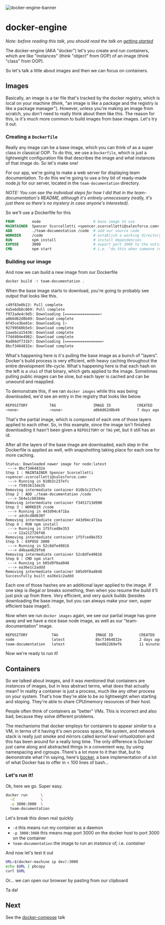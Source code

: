 ![docker-engine-banner](http://blog.docker.com/wp-content/uploads/2013/08/KuDr42X_ITXghJhSInDZekNEF0jLt3NeVxtRye3tqco.png)

# docker-engine
*Note: before reading this talk, you should read the talk on [getting started](../README.md)*

The docker-engine (AKA "docker") let's you create and run containers, which are like "instances" (think "object" from OOP) of an image (think "class" from OOP).

So let's talk a little about images and then we can focus on containers.

## Images
Basically, an image is a tar file that's tracked by the docker registry, which is local on your machine (think, "an image is like a package and the registry is like a package manager"). However, unless you're making an image from scratch, you don't need to really think about them like this. The reason for this, is it's much more common to build images from base images. Let's try it out.

### Creating a `Dockerfile`
Really any image can be a base image, which you can think of as a super class in classical OOP. To do this, we use a `Dockerfile`, which is just a lightweight configuration file that describes the image and what instances of that image do. So let's make one!

For our app, we're going to make a web server for displaying team documentation. To do this we're going to use a tiny bit of ready-made node.js for our server, located in the `team-documentation` directory.

*NOTE: You can see the individual steps for how I did that in the team-documentation's README, although it's entirely unnecessary (really, it's just there so there's no mystery in case anyone's interested).*

So we'll use a Dockerfile for this

```Dockerfile
FROM        node                        # base image to use
MAINTAINER  Spencer Scorcelletti <spencer.scorcelletti@salesforce.com>
ADD         ./team-documentation /code  # add our source code
WORKDIR     /code                       # establish a working directory
RUN         npm install                 # install dependencies
EXPOSE      3000                        # export port 3000 to the outside world
CMD         npm start                   # i.e. "do this when someone runs you, unless they say otherwise"
```

### Building our image

And now we can build a new image from our Dockerfile

```bash
docker build -t team-documentation .
```

When the base image starts to download, you're going to probably see output that looks like this.

```bash
c49f83e0b13: Pull complete
4a5e6db8c069: Pull complete
f972ade4c9d5: Downloading [================>                                  ] 6.079 MB/18.54 MB
a0b6d62d8b49: Download complete
8f45ce3be01e: Downloading [>                                                  ] 1.062 MB/128.2 MB
92799560b5e5: Download complete
1aaebca15436: Download complete
f7dd404e4982: Download complete
9ad66df731b7: Downloading [=================>                                 ] 4.606 MB/13.51 MB
8bcf3464832e: Download complete
```

What's happening here is it's pulling the base image as a bunch of "layers". Docker's build process is very efficient, with heavy caching throughout the entire development life-cycle. What's happening here is that each hash on the left is a `sha1` of that binary, which gets applied to the image. Sometimes pulling public images can be slow, but each layer is cached and can be unwound and reapplied.

To demonstrate this, if we ran `docker images` while this was being downloaded, we'd see an entry in the registry that looks like below.

```bash
REPOSITORY          TAG                 IMAGE ID            CREATED             VIRTUAL SIZE
<none>              <none>              a0b6d62d8b49        7 days ago          291.8 MB
```

That's the partial image, which is composed of each one of those layers applied to each other. So, in this example, since the image isn't finished downloading it hasn't been given a `REPOSITORY` or `TAG` yet, but it still has an id.

After all the layers of the base image are downloaded, each step in the Dockerfile is applied as well, with snapshotting taking place for each one for more caching.

```
Status: Downloaded newer image for node:latest
 ---> 8bcf3464832e
Step 1 : MAINTAINER Spencer Scorcelletti <spencer.scorcelletti@salesforce.com>
 ---> Running in 010b3c237efc
 ---> f5953613de35
Removing intermediate container 010b3c237efc
Step 2 : ADD ./team-documentation /code
 ---> 564e1cb0384e
Removing intermediate container f3451713d990
Step 3 : WORKDIR /code
 ---> Running in 443d94c471ba
 ---> adc6cd8d630f
Removing intermediate container 443d94c471ba
Step 4 : RUN npm install
 ---> Running in 1f5fced8e353
 ---> 12a212726f46
Removing intermediate container 1f5fced8e353
Step 5 : EXPOSE 3000
 ---> Running in 52c8dfe49816
 ---> d4baa4b29fe8
Removing intermediate container 52c8dfe49816
Step 6 : CMD npm start
 ---> Running in b05d9f0ad848
 ---> ea36e1c2addd
Removing intermediate container b05d9f0ad848
Successfully built ea36e1c2addd
```

Each one of those hashes are an additional layer applied to the image. If one step is illegal or breaks something, then when you resume the build it'll just pick up from there. Very efficient, and very quick builds (besides downloading the base image, but you can always make your own, super efficient base image!).

Now when we run `docker images` again, we see our partial image has gone away and we have a nice base node image, as well as our "team-documentation" image.

```bash
REPOSITORY           TAG                 IMAGE ID            CREATED             VIRTUAL SIZE
node                 latest              8bcf3464832e        2 days ago          641.6 MB
team-documentation   latest              5ee862269efb        11 minutes ago      645.3 MB
```

Now we're ready to run it!

## Containers

So we talked about images, and it was mentioned that containers are *instances* of images, but in less abstract terms, what does that actually mean? In reality a container is just a process, much like any other process on your system. That's how they're able to be so lightweight when starting and stoping. They're able to share CPU/memory resources of their host.

People often think of containers as "better" VMs. This is incorrect and also bad, because they solve different problems.

The mechanisms that docker employs for containers to appear *similar* to a VM, in terms of it having it's own process space, file system, and network stack is really just smoke and mirrors called *kernel level virtualization* and this has been around for a really long time. The only difference is Docker just came along and abstracted things in a convenient way, by using namespacing and cgroups. There's a lot more to it than that, but to demonstrate what I'm saying, here's [bocker](https://github.com/p8952/bocker), a bare  implementation of a lot of what Docker has to offer in < 100 lines of bash...

### Let's run it!

Ok, here we go. Super easy.

```bash
docker run      \
  -d            \
  -p 3000:3000  \
  team-documentation
```

Let's break this down real quickly
* `-d` this means run my container as a daemon
* `-p 3000:3000`  this means map port 3000 on the docker host to port 3000 on the container
* `team-documentation` the image to run an *instance* of, i.e. *container*

And now let's test it out

```bash
URL=$(docker-machine ip dev):3000
echo $URL | pbcopy
curl $URL
```

Or... we can open our browser by pasting from our clipboard

Ta da!

## Next

See the [docker-compose](../docker-compose/README.md) talk
